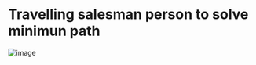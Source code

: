 # Travelling salesman person to solve minimun path
![image](https://user-images.githubusercontent.com/62306021/192733742-7cd32f15-704d-405e-8bda-217ec3264a9f.png)
